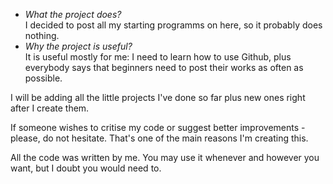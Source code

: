 * *What the project does?*  
I decided to post all my starting programms on here, so it probably does nothing.  
* *Why the project is useful?*  
It is useful mostly for me: I need to learn how to use Github, plus everybody says that beginners need to post their works as often as possible. 

I will be adding all the little projects I've done so far plus new ones right after I create them.

If someone wishes to critise my code or suggest better improvements - please, do not hesitate. That's one of the main reasons I'm creating this. 

All the code was written by me. You may use it whenever and however you want, but I doubt you would need to.
